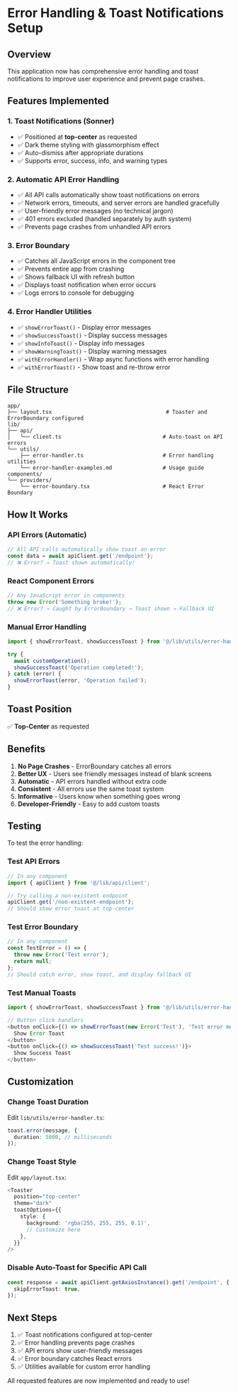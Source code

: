 # Error Handling & Toast Notifications Setup

## Overview

This application now has comprehensive error handling and toast notifications to improve user experience and prevent page crashes.

## Features Implemented

### 1. Toast Notifications (Sonner)
- ✅ Positioned at **top-center** as requested
- ✅ Dark theme styling with glassmorphism effect
- ✅ Auto-dismiss after appropriate durations
- ✅ Supports error, success, info, and warning types

### 2. Automatic API Error Handling
- ✅ All API calls automatically show toast notifications on errors
- ✅ Network errors, timeouts, and server errors are handled gracefully
- ✅ User-friendly error messages (no technical jargon)
- ✅ 401 errors excluded (handled separately by auth system)
- ✅ Prevents page crashes from unhandled API errors

### 3. Error Boundary
- ✅ Catches all JavaScript errors in the component tree
- ✅ Prevents entire app from crashing
- ✅ Shows fallback UI with refresh button
- ✅ Displays toast notification when error occurs
- ✅ Logs errors to console for debugging

### 4. Error Handler Utilities
- ✅ `showErrorToast()` - Display error messages
- ✅ `showSuccessToast()` - Display success messages
- ✅ `showInfoToast()` - Display info messages
- ✅ `showWarningToast()` - Display warning messages
- ✅ `withErrorHandler()` - Wrap async functions with error handling
- ✅ `withErrorToast()` - Show toast and re-throw error

## File Structure

```
app/
├── layout.tsx                                    # Toaster and ErrorBoundary configured
lib/
├── api/
│   └── client.ts                                # Auto-toast on API errors
└── utils/
    ├── error-handler.ts                         # Error handling utilities
    └── error-handler-examples.md                # Usage guide
components/
└── providers/
    └── error-boundary.tsx                       # React Error Boundary
```

## How It Works

### API Errors (Automatic)
```typescript
// All API calls automatically show toast on error
const data = await apiClient.get('/endpoint');
// ❌ Error? → Toast shown automatically!
```

### React Component Errors
```typescript
// Any JavaScript error in components
throw new Error('Something broke!');
// ❌ Error? → Caught by ErrorBoundary → Toast shown → Fallback UI
```

### Manual Error Handling
```typescript
import { showErrorToast, showSuccessToast } from '@/lib/utils/error-handler';

try {
  await customOperation();
  showSuccessToast('Operation completed!');
} catch (error) {
  showErrorToast(error, 'Operation failed');
}
```

## Toast Position

✅ **Top-Center** as requested

## Benefits

1. **No Page Crashes** - ErrorBoundary catches all errors
2. **Better UX** - Users see friendly messages instead of blank screens
3. **Automatic** - API errors handled without extra code
4. **Consistent** - All errors use the same toast system
5. **Informative** - Users know when something goes wrong
6. **Developer-Friendly** - Easy to add custom toasts

## Testing

To test the error handling:

### Test API Errors
```typescript
// In any component
import { apiClient } from '@/lib/api/client';

// Try calling a non-existent endpoint
apiClient.get('/non-existent-endpoint');
// Should show error toast at top-center
```

### Test Error Boundary
```typescript
// In any component
const TestError = () => {
  throw new Error('Test error');
  return null;
};
// Should catch error, show toast, and display fallback UI
```

### Test Manual Toasts
```typescript
import { showErrorToast, showSuccessToast } from '@/lib/utils/error-handler';

// Button click handlers
<button onClick={() => showErrorToast(new Error('Test'), 'Test error message')}>
  Show Error Toast
</button>
<button onClick={() => showSuccessToast('Test success!')}>
  Show Success Toast
</button>
```

## Customization

### Change Toast Duration
Edit `lib/utils/error-handler.ts`:
```typescript
toast.error(message, {
  duration: 5000, // milliseconds
});
```

### Change Toast Style
Edit `app/layout.tsx`:
```typescript
<Toaster 
  position="top-center"
  theme="dark"
  toastOptions={{
    style: {
      background: 'rgba(255, 255, 255, 0.1)',
      // Customize here
    },
  }}
/>
```

### Disable Auto-Toast for Specific API Call
```typescript
const response = await apiClient.getAxiosInstance().get('/endpoint', {
  skipErrorToast: true,
});
```

## Next Steps

1. ✅ Toast notifications configured at top-center
2. ✅ Error handling prevents page crashes
3. ✅ API errors show user-friendly messages
4. ✅ Error boundary catches React errors
5. ✅ Utilities available for custom error handling

All requested features are now implemented and ready to use!

